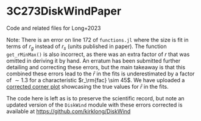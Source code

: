 # 3C273DiskWindPaper
Code and related files for Long+2023

Note: There is an error on line 172 of `functions.jl` where the size is fit in terms of $r_g$ instead of $r_s$ (units published in paper). The function `get_rMinMax()` is also incorrect, as there was an extra factor of $r$ that was omitted in deriving it by hand. An erratum has been submitted further detailing and correcting these errors, but the main takeaway is that this combined these errors lead to the $\bar{r}$ in the fits is underestimated by a factor of $\sim 1.3$ for a characteristic $r_\rm{fac} \sim 45$. We have uploaded a [corrected corner plot](cornerUpdated.png) showcasing the true values for $\bar{r}$ in the fits.

The code here is left as is to preserve the scientific record, but note an updated version of the `DiskWind` module with these errors corrected is available at https://github.com/kirklong/DiskWind

  
